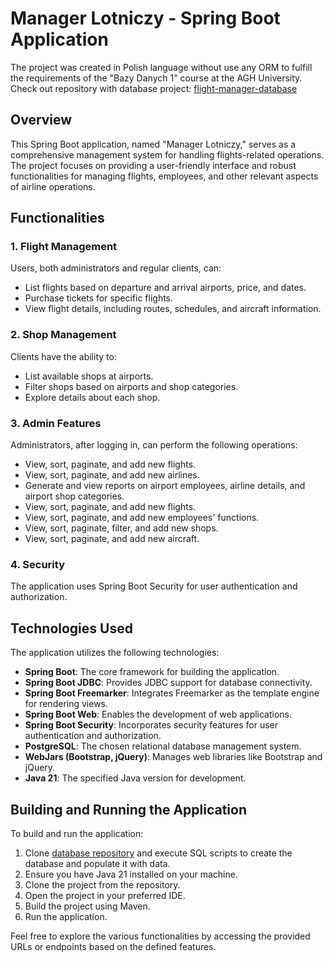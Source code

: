 # Manager Lotniczy - Spring Boot Application
The project was created in Polish language without use any ORM to fulfill the requirements of the "Bazy Danych 1" course at the AGH University.  
Check out repository with database project: <a href="https://github.com/k-czerwinski/flight-manager-database">flight-manager-database</a>
## Overview

This Spring Boot application, named "Manager Lotniczy," serves as a comprehensive management system for handling flights-related operations.
The project focuses on providing a user-friendly interface and robust functionalities for managing flights, employees, and other relevant aspects of airline operations.

## Functionalities

### 1. Flight Management

Users, both administrators and regular clients, can:

- List flights based on departure and arrival airports, price, and dates.
- Purchase tickets for specific flights.
- View flight details, including routes, schedules, and aircraft information.

### 2. Shop Management

Clients have the ability to:

- List available shops at airports.
- Filter shops based on airports and shop categories.
- Explore details about each shop.

### 3. Admin Features

Administrators, after logging in, can perform the following operations:

- View, sort, paginate, and add new flights.
- View, sort, paginate, and add new airlines.
- Generate and view reports on airport employees, airline details, and airport shop categories.
- View, sort, paginate, and add new flights.
- View, sort, paginate, and add new employees' functions.
- View, sort, paginate, filter, and add new shops.
- View, sort, paginate, and add new aircraft.

### 4. Security

The application uses Spring Boot Security for user authentication and authorization.

## Technologies Used

The application utilizes the following technologies:

- **Spring Boot**: The core framework for building the application.
- **Spring Boot JDBC**: Provides JDBC support for database connectivity.
- **Spring Boot Freemarker**: Integrates Freemarker as the template engine for rendering views.
- **Spring Boot Web**: Enables the development of web applications.
- **Spring Boot Security**: Incorporates security features for user authentication and authorization.
- **PostgreSQL**: The chosen relational database management system.
- **WebJars (Bootstrap, jQuery)**: Manages web libraries like Bootstrap and jQuery.
- **Java 21**: The specified Java version for development.

## Building and Running the Application

To build and run the application:

1. Clone <a href="https://github.com/k-czerwinski/flight-manager-database">database repository</a> and execute SQL scripts to create the database and populate it with data.
2. Ensure you have Java 21 installed on your machine.
3. Clone the project from the repository.
4. Open the project in your preferred IDE.
5. Build the project using Maven.
6. Run the application.

Feel free to explore the various functionalities by accessing the provided URLs or endpoints based on the defined features.
